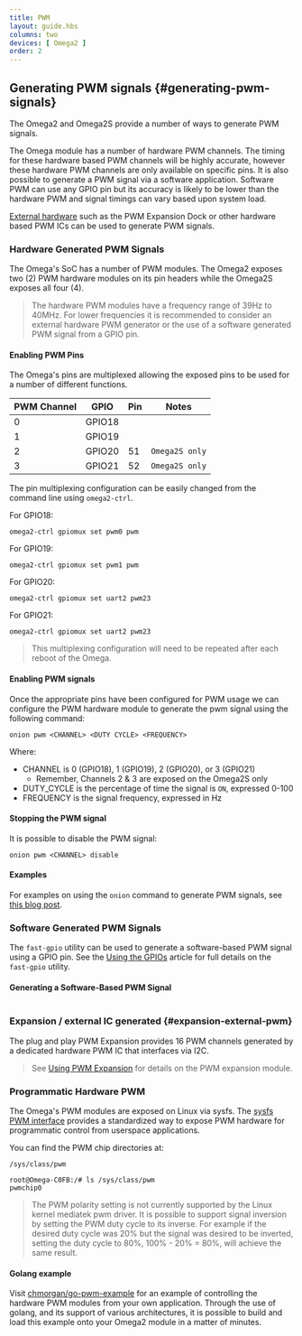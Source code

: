 ```yaml
---
title: PWM
layout: guide.hbs
columns: two
devices: [ Omega2 ]
order: 2
---
```


## Generating PWM signals {#generating-pwm-signals}

The Omega2 and Omega2S provide a number of ways to generate PWM signals.

The Omega module has a number of hardware PWM channels. The timing for these hardware based PWM channels will be highly accurate,
however these hardware PWM channels are only available on specific pins. It is also possible to generate a PWM signal via
a software application. Software PWM can use any GPIO pin but its accuracy is likely to be lower than the hardware PWM and
signal timings can vary based upon system load.

[External hardware](#expansion-external-pwm) such as the PWM Expansion Dock or other hardware based PWM ICs can be used to generate PWM signals.

### Hardware Generated PWM Signals

The Omega's SoC has a number of PWM modules. The Omega2 exposes two (2) PWM hardware modules on its pin headers while the Omega2S exposes all four (4).

> The hardware PWM modules have a frequency range of 39Hz to 40MHz. For lower frequencies it is recommended to consider an external hardware PWM generator or the use of a software generated PWM signal from a GPIO pin.

#### Enabling PWM Pins
The Omega's pins are multiplexed allowing the exposed pins to be used for a number of different functions.

| PWM Channel | GPIO   | Pin | Notes          |
|-------------|--------|-----|----------------|
| 0           | GPIO18 |     |                |
| 1           | GPIO19 |     |                |
| 2           | GPIO20 | 51  | `Omega2S only` |
| 3           | GPIO21 | 52  | `Omega2S only` |

The pin multiplexing configuration can be easily changed from the command line using `omega2-ctrl`.

For GPIO18:
```
omega2-ctrl gpiomux set pwm0 pwm
```

For GPIO19:
```
omega2-ctrl gpiomux set pwm1 pwm
```

For GPIO20:
```
omega2-ctrl gpiomux set uart2 pwm23
```

For GPIO21:
```
omega2-ctrl gpiomux set uart2 pwm23
```

> This multiplexing configuration will need to be repeated after each reboot of the Omega.

#### Enabling PWM signals

Once the appropriate pins have been configured for PWM usage we can configure the PWM hardware module to generate the pwm signal using the following command:
```
onion pwm <CHANNEL> <DUTY CYCLE> <FREQUENCY>
```

Where:

* CHANNEL is 0 (GPIO18), 1 (GPIO19), 2 (GPIO20), or 3 (GPIO21)
  * Remember, Channels 2 & 3 are exposed on the Omega2S only
* DUTY_CYCLE is the percentage of time the signal is `ON`, expressed 0-100
* FREQUENCY is the signal frequency, expressed in Hz

#### Stopping the PWM signal

It is possible to disable the PWM signal:
```
onion pwm <CHANNEL> disable
```

#### Examples

For examples on using the `onion` command to generate PWM signals, see [this blog post](https://onion.io/2bt-hardware-pwm-omega2/).

### Software Generated PWM Signals

The `fast-gpio` utility can be used to generate a software-based PWM signal using a GPIO pin. See the [Using the GPIOs](#fast-gpio) article for full details on the `fast-gpio` utility.

#### Generating a Software-Based PWM Signal

```{r child = './using-gpios-fast-gpio-pwm.md'}
```

### Expansion / external IC generated {#expansion-external-pwm}
The plug and play PWM Expansion provides 16 PWM channels generated by a dedicated hardware PWM IC that interfaces via I2C.

> See [Using PWM Expansion](#using-pwm-expansion) for details on the PWM expansion module.

### Programmatic Hardware PWM

The Omega's PWM modules are exposed on Linux via sysfs. The [sysfs PWM interface](https://www.kernel.org/doc/Documentation/pwm.txt)
provides a standardized way to expose PWM hardware for programmatic control from userspace applications.

You can find the PWM chip directories at:

```
/sys/class/pwm
```

```
root@Omega-C0FB:/# ls /sys/class/pwm
pwmchip0
```

> The PWM polarity setting is not currently supported by the Linux kernel mediatek pwm driver. It is possible to support signal inversion by setting the PWM duty cycle to its inverse. For example if the desired duty cycle was 20% but the signal was desired to be inverted, setting the duty cycle to 80%, 100% - 20% = 80%, will achieve the same result.

#### Golang example

Visit [chmorgan/go-pwm-example](https://github.com/chmorgan/go-pwm-example) for an example of controlling the hardware PWM modules from your own application. Through the use of golang, and its support of various architectures, it is possible to build and load this example onto your Omega2 module in a matter of minutes.
